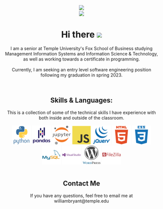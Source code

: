 <div align ='center'>
  <img src = 'https://media.giphy.com/media/M9gbBd9nbDrOTu1Mqx/giphy.gif' width = '130'/><br>
  <a href="https://www.linkedin.com/in/willbryant-/"><img src="https://img.shields.io/badge/LinkedIn-0077B5?style=for-the-badge&logo=linkedin&logoColor=white" width = '150'></a>
  <h1>
  Hi there
  <img src = 'https://media.giphy.com/media/hvRJCLFzcasrR4ia7z/giphy.gif' width = 1px />
  </h1>
</div>
          
<div id= 'aboutme' align = 'center' >

I am a senior at Temple University's Fox School of Business studying Management Information Systems and Information Science & Technology, as well as working towards a certificate in programming.<br><br>
Currently, I am seeking an entry level software engineering position following my graduation in spring 2023.
</div><br>

<div id = 'skills' align = 'center' >
 <h2>
   Skills & Languages:
 </h2>
  This is a collection of some of the technical skills I have experience with both inside and outside of the classroom.<br><br>
  <img src = 'https://github.com/devicons/devicon/blob/master/icons/python/python-original-wordmark.svg' width='60' height='60'/>
  <img src = 'https://github.com/devicons/devicon/blob/master/icons/pandas/pandas-original-wordmark.svg' width='60' height='60'/>
  <img src = 'https://github.com/devicons/devicon/blob/master/icons/jupyter/jupyter-original-wordmark.svg' width='60' height='60'/>
  <img src = 'https://github.com/devicons/devicon/blob/master/icons/javascript/javascript-original.svg' width='60' height='60'/>
  <img src = 'https://github.com/devicons/devicon/blob/master/icons/jquery/jquery-plain-wordmark.svg' width='60' height='60'/>
  <img src = 'https://github.com/devicons/devicon/blob/master/icons/html5/html5-plain-wordmark.svg' width='60' height='60'/>
  <img src = 'https://github.com/devicons/devicon/blob/master/icons/css3/css3-plain-wordmark.svg' width='60' height='60'/>
  <img src = 'https://github.com/devicons/devicon/blob/master/icons/mysql/mysql-original-wordmark.svg' width='60' height='60'/>
  <img src = 'https://github.com/devicons/devicon/blob/master/icons/visualstudio/visualstudio-plain-wordmark.svg' width='60' height='60'/>
  <ims src = 'https://github.com/devicons/devicon/blob/master/icons/r/r-original.svg' width='60' height='60'>
  <ims src = 'https://github.com/devicons/devicon/blob/master/icons/amazonwebservices/amazonwebservices-plain-wordmark.svg' width='60' height='60'>
  <img src = 'https://github.com/devicons/devicon/blob/master/icons/wordpress/wordpress-original.svg' width='60' height='60'/>
  <img src = 'https://github.com/devicons/devicon/blob/master/icons/filezilla/filezilla-plain-wordmark.svg' width='60' height='60'/>
</div><br>

<div id = 'contact' align = 'center'>
<h2>
  Contact Me
</h2>
  If you have any questions, feel free to email me at williambryant@temple.edu
</div>

 
           
